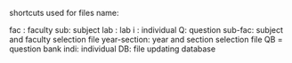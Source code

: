 shortcuts used for files name:

fac : faculty
sub: subject
lab : lab
i : individual
Q: question
sub-fac: subject and faculty selection file
year-section: year and section selection file 
QB = question bank
indi: individual
DB: file updating database
